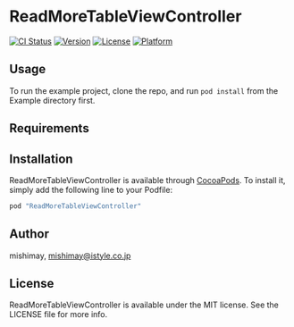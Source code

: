 # ReadMoreTableViewController

[![CI Status](http://img.shields.io/travis/mishimay/ReadMoreTableViewController.svg?style=flat)](https://travis-ci.org/mishimay/ReadMoreTableViewController)
[![Version](https://img.shields.io/cocoapods/v/ReadMoreTableViewController.svg?style=flat)](http://cocoapods.org/pods/ReadMoreTableViewController)
[![License](https://img.shields.io/cocoapods/l/ReadMoreTableViewController.svg?style=flat)](http://cocoapods.org/pods/ReadMoreTableViewController)
[![Platform](https://img.shields.io/cocoapods/p/ReadMoreTableViewController.svg?style=flat)](http://cocoapods.org/pods/ReadMoreTableViewController)

## Usage

To run the example project, clone the repo, and run `pod install` from the Example directory first.

## Requirements

## Installation

ReadMoreTableViewController is available through [CocoaPods](http://cocoapods.org). To install
it, simply add the following line to your Podfile:

```ruby
pod "ReadMoreTableViewController"
```

## Author

mishimay, mishimay@istyle.co.jp

## License

ReadMoreTableViewController is available under the MIT license. See the LICENSE file for more info.
